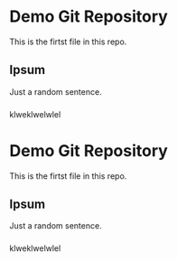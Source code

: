 # Demo Git Repository

This is the firtst file in this repo.

## Ipsum
Just a random sentence.
###
klweklwelwlel

# Demo Git Repository

This is the firtst file in this repo.

## Ipsum
Just a random sentence.
###
klweklwelwlel